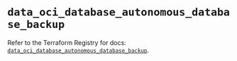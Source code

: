 # `data_oci_database_autonomous_database_backup`

Refer to the Terraform Registry for docs: [`data_oci_database_autonomous_database_backup`](https://registry.terraform.io/providers/oracle/oci/7.19.0/docs/data-sources/database_autonomous_database_backup).
